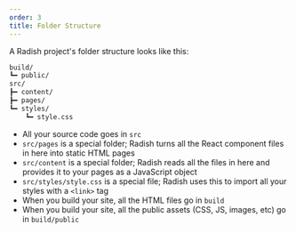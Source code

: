 ```yaml
---
order: 3
title: Folder Structure
---
```


A Radish project's folder structure looks like this:

```txt
build/
┗━ public/
src/
┣━ content/
┣━ pages/
┗━ styles/
    ┗━ style.css
```

- All your source code goes in `src`
- `src/pages` is a special folder; Radish turns all the React component files in here into static HTML pages
- `src/content` is a special folder; Radish reads all the files in here and provides it to your pages as a JavaScript object
- `src/styles/style.css` is a special file; Radish uses this to import all your styles with a `<link>` tag
- When you build your site, all the HTML files go in `build`
- When you build your site, all the public assets (CSS, JS, images, etc) go in `build/public`
